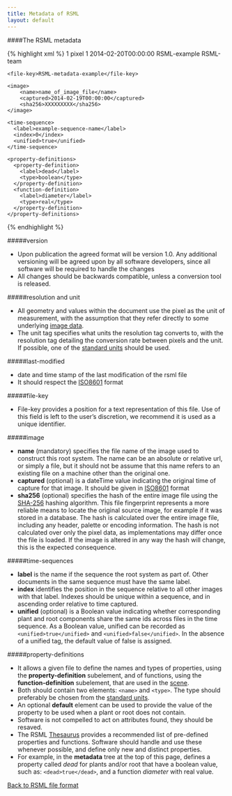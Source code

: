 ```yaml
---
title: Metadata of RSML
layout: default
---
```


####The RSML metadata

{% highlight xml %}
<metadata>
    <version>1</version>
    <unit>pixel</unit>
    <resolution>1</resolution>
    <last-modified>2014-02-20T00:00:00</last-modified>
    <software>RSML-example</software>
    <user>RSML-team</user>
    
    <file-key>RSML-metadata-example</file-key>
    
    <image>
        <name>name_of_image_file</name>
        <captured>2014-02-19T00:00:00</captured>
        <sha256>XXXXXXXXX</sha256>
    </image>
    
    <time-sequence>
      <label>example-sequence-name</label>
      <index>0</index>
      <unified>true</unified>
    </time-sequence>
    
    <property-definitions>
      <property-definition>
        <label>dead</label>
        <type>boolean</type>
      </property-definition>
      <function-definition>
        <label>diameter</label>
        <type>real</type>
      </property-definition>
    </property-definitions>
</metadata>
{% endhighlight %}    
    
#####version
  - Upon publication the agreed format will be version 1.0. Any additional versioning will be agreed upon by all software developers, since all software will be required to handle the changes
  - All changes should be backwards compatible, unless a conversion tool is released.

#####resolution and unit
  - All geometry and values within the document use the pixel as the unit of measurement, with the assumption that they refer directly to some underlying [image data](#image).
  - The unit tag specifies what units the resolution tag converts to, with the resolution tag detailing the conversion rate between pixels and the unit. If possible, one of the [standard units][] should be used. 

#####last-modified
  - date and time stamp of the last modification of the rsml file
  - It should respect the [ISO8601][] format
  
#####file-key
  - File-key provides a position for a text representation of this file. Use of this field is left to the user’s discretion, we recommend it is used as a unique identifier.
  
#####image
  - **name** (mandatory) specifies the file name of the image used to construct this root system. The name can be an absolute or relative url, or simply a file, but it should not be assume that this name refers to an existing file on a machine other than the original one.
  - **captured** (optional) is a dateTime value indicating the original time of capture for that image. It should be given in  [ISO8601][] format
  - **sha256** (optional) specifies the hash of the entire image file using the [SHA-256][] hashing algorithm. This file fingerprint represents a more reliable means to locate the original source image, for example if it was stored in a database. The hash is calculated over the entire image file, including any header, palette or encoding information. The hash is not calculated over only the pixel data, as implementations may differ once the file is loaded. If the image is altered in any way the hash will change, this is the expected consequence.

[ISO8601]: units#data-and-time
[SHA-256]: http://en.wikipedia.org/wiki/SHA-2
  
#####time-sequences
  - **label** is the name if the sequence the root system as part of. Other documents in the same sequence must have the same label.
  - **index** identifies the position in the sequence relative to all other images with that label. Indexes should be unique within a sequence, and in ascending order relative to time captured.
  - **unified** (optional) is a Boolean value indicating whether corresponding plant and root components share the same ids across files in the time sequence. As a Boolean value, unified can be recorded as `<unified>true</unified>` and `<unified>false</unified>`. In the absence of a unified tag, the default value of false is assigned.

#####property-definitions
  - It allows a given file to define the names and types of properties, using the **property-definition** subelement, and of functions, using the **function-definition** subelement, that are used in the [scene][]. 
  - Both should contain two elements: `<name>` and `<type>`. The type should preferably be chosen from the [standard units][].
  - An optional **default** element can be used to provide the value of the property to be used when a plant or root does not contain.
  - Software is not compelled to act on attributes found, they should be resaved.
  - The RSML [Thesaurus][] provides a recommended list of pre-defined properties and functions. Software should handle and use these whenever possible, and define only new and distinct properties.
  - For example, in the **metadata** tree at the top of this page, defines a property called *dead* for plants and/or root that have a boolean value, such as: `<dead>true</dead>`, and a function *diameter* with real value.

[standard units]: units
[thesaurus]: thesaurus
[scene]: scene
  
[Back to RSML file format](index)


<!--
[test link to section in same page](#version)
[test link to section in same page](#resolution-and-unit)

[test link to section in other page](scene#annotations)
[test link to section in other page](scene#time-series)

conclusion:
 - one # followed by the section name, the section level is irrelevant
 - use lower-case section name and replace spaces by '-'
-->

